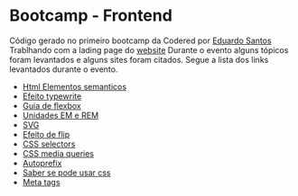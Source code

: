 # Bootcamp - Frontend

Código gerado no primeiro bootcamp da Codered por [Eduardo Santos](https://github.com/e3duardo) 
Trablhando com a lading page do [website](http://codered.online/)
Durante o evento alguns tópicos foram levantados e alguns sites foram citados. Segue a lista dos links levantados durante o evento. 

 - [Html Elementos semanticos](https://www.w3schools.com/html/html5_semantic_elements.asp)
 - [Efeito typewrite](https://codepen.io/hi-im-si/pen/DHoup)
 - [Guia de flexbox](https://css-tricks.com/snippets/css/a-guide-to-flexbox/)
 - [Unidades EM e REM](https://tableless.com.br/unidade-pixels-em-rem/)
 - [SVG](https://css-tricks.com/using-svg/)
 - [Efeito de flip](https://codepen.io/syedrafeeq/pen/eCkFt)
 - [CSS selectors](https://www.w3schools.com/cssref/css_selectors.asp)
 - [CSS media queries](https://www.w3schools.com/css/tryit.asp?filename=trycss_mediaqueries_ex1)
 - [Autoprefix](https://autoprefixer.github.io/)
 - [Saber se pode usar css](https://caniuse.com/)
 - [Meta tags](https://www.w3schools.com/tags/tag_meta.asp)
